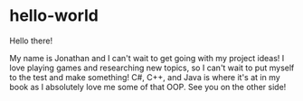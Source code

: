 # hello-world

Hello there!

My name is Jonathan and I can't wait to get going with my project ideas!
I love playing games and researching new topics, so I can't wait to put myself to the test and make something!
C#, C++, and Java is where it's at in my book as I absolutely love me some of that OOP.
See you on the other side!
